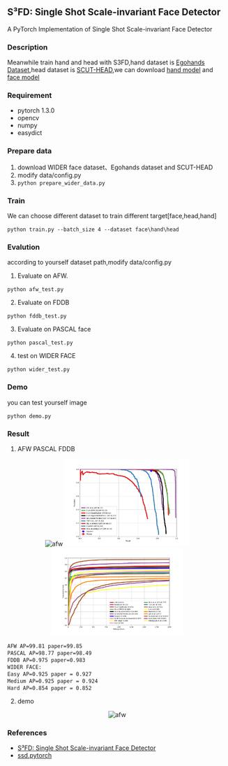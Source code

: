 ## S³FD: Single Shot Scale-invariant Face Detector ##
A PyTorch Implementation of Single Shot Scale-invariant Face Detector

### Description
Meanwhile train hand and head with S3FD,hand dataset is [Egohands Dataset](http://vision.soic.indiana.edu/projects/egohands/),head dataset is [SCUT-HEAD](https://github.com/HCIILAB/SCUT-HEAD-Dataset-Release),we can download [hand model](https://pan.baidu.com/s/1_d4HqioBJknGj2ypwtYaXg) and [face model](https://pan.baidu.com/s/1epyTAUc6qSt3oZ7veK4oEw)

### Requirement
* pytorch 1.3.0
* opencv 
* numpy 
* easydict

### Prepare data 
1. download WIDER face dataset、Egohands dataset and SCUT-HEAD
2. modify data/config.py 
3. ``` python prepare_wider_data.py ```


### Train
We can choose different dataset to train different target[face,head,hand] 
``` 
python train.py --batch_size 4 --dataset face\hand\head
``` 

### Evalution
according to yourself dataset path,modify data/config.py 
1. Evaluate on AFW.
```
python afw_test.py
```
2. Evaluate on FDDB 
```
python fddb_test.py
```
3. Evaluate on PASCAL  face 
``` 
python pascal_test.py
```
4. test on WIDER FACE 
```
python wider_test.py
```
### Demo 
you can test yourself image
```
python demo.py
```

### Result
1. AFW PASCAL FDDB
<div align="center">
<img src="https://github.com/jiazhnie/S3FD_pytorch/blob/master/img/AFW.png" height="200px" alt="afw" >
<img src="https://github.com/jianzhnie/S3FD_pytorch/blob/master/img/pascal.png" height="200px" alt="pascal" >
<img src="https://github.com/jianzhnie/S3FD_pytorch/blob/master/img/FDDB.png" height="200px" alt="fddb" >     
</div>

	AFW AP=99.81 paper=99.85 
	PASCAL AP=98.77 paper=98.49
	FDDB AP=0.975 paper=0.983
	WIDER FACE:
	Easy AP=0.925 paper = 0.927
	Medium AP=0.925 paper = 0.924
	Hard AP=0.854 paper = 0.852

2. demo
<div align="center">
<img src="https://github.com/jiazhnie/S3FD_pytorch/blob/master/img/test2.jpg" height="400px" alt="afw" >
</div>


### References
* [S³FD: Single Shot Scale-invariant Face Detector](https://arxiv.org/abs/1708.05237)
* [ssd.pytorch](https://github.com/amdegroot/ssd.pytorch)